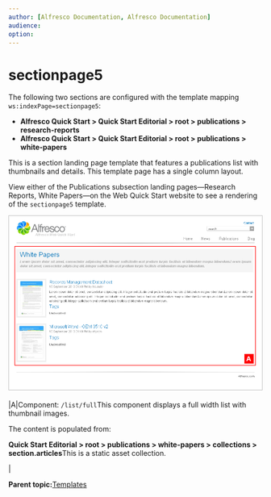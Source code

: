 ```yaml
---
author: [Alfresco Documentation, Alfresco Documentation]
audience: 
option: 
---
```


# sectionpage5

The following two sections are configured with the template mapping `ws:indexPage=sectionpage5`:

-   **Alfresco Quick Start \> Quick Start Editorial \> root \> publications \> research-reports**
-   **Alfresco Quick Start \> Quick Start Editorial \> root \> publications \> white-papers**

This is a section landing page template that features a publications list with thumbnails and details. This template page has a single column layout.

View either of the Publications subsection landing pages—Research Reports, White Papers—on the Web Quick Start website to see a rendering of the `sectionpage5` template.

![sectionpage5 template](../images/qs-sectionpage5.png)

|A|Component: `/list/full`This component displays a full width list with thumbnail images.

The content is populated from:

**Quick Start Editorial \> root \> publications \> white-papers \> collections \> section.articles**This is a static asset collection.

|

**Parent topic:**[Templates](../references/qs-ref-templates.md)

